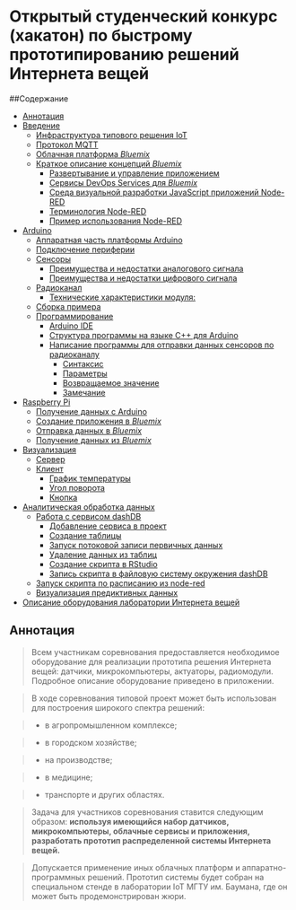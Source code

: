 # Открытый студенческий конкурс (хакатон) по быстрому прототипированию решений Интернета вещей


##Содержание

- [Аннотация](#0)
- [Введение](#1)
  - [Инфраструктура типового решения IoT](#2)
  - [Протокол MQTT](#3)
  - [Облачная платформа *Bluemix*](#4)
  - [Краткое описание концепций *Bluemix*](#5)
    - [Развертывание и управление приложением](#6)
    - [Сервисы DevOps Services для *Bluemix*](#7)
    - [Среда визуальной разработки JavaScript приложений Node-RED](#8)
    - [Терминология Node-RED](#9)
    - [Пример использования Node-RED](#10)
- [Arduino](#12)
  - [Аппаратная часть платформы Arduino](#13)
  - [Подключение периферии](#14)
  - [Сенсоры](#15)
    - [Преимущества и недостатки аналогового сигнала](#16)
    - [Преимущества и недостатки цифрового сигнала](#17)
  - [Радиоканал](#18)
    - [Технические характеристики модуля:](#19)
  - [Сборка примера](#20)
  - [Программирование](#21)
    - [Arduino IDE](#22)
    - [Структура программы на языке C++ для Arduino](#23)
    - [Написание программы для отправки данных сенсоров по радиоканалу](#24)
      - [Синтаксис](#25)
      - [Параметры](#26)
      - [Возвращаемое значение](#27)
      - [Замечание](#28)
- [Raspberry Pi](#29)
  - [Получение данных с Arduino](#30)
  - [Создание приложения в *Bluemix*](#31)
  - [Отправка данных в *Bluemix*](#32)
  - [Получение данных из *Bluemix*](#33)
- [Визуализация](#34)
  - [Сервер](#35)
  - [Клиент](#36)
    - [График температуры](#37)
    - [Угол поворота](#38)
    - [Кнопка](#39)
- [Аналитическая обработка данных](#40)
  - [Работа с сервисом dashDB](#41)
    - [Добавление сервиса в проект](#42)
    - [Создание таблицы](#43)
    - [Запуск потоковой записи первичных данных](#44)
    - [Удаление данных из таблиц](#45)
    - [Создание скрипта в RStudio](#46)
    - [Запись скрипта в файловую систему окружения dashDB](#47)
  - [Запуск скрипта по расписанию из node-red](#48)
  - [Визуализация предиктивных данных](#49)
- [Описание оборудования лаборатории Интернета вещей](#50)


## Аннотация <a name="0"></a>

> Всем участникам соревнования предоставляется необходимое оборудование для реализации прототипа решения Интернета вещей: датчики, микрокомпьютеры, актуаторы, радиомодули. Подробное описание оборудование приведено в приложении.

> В ходе соревнования типовой проект может быть использован для построения широкого спектра решений: 

> - в агропромышленном комплексе; 

> - в городском хозяйстве; 

> - на производстве; 

> - в медицине;

> - транспорте и других областях.

> Задача для участников соревнования ставится следующим образом: **используя имеющийся набор датчиков, микрокомпьютеры, облачные сервисы и приложения, разработать прототип распределенной системы Интернета вещей.** 

> Допускается применение иных облачных платформ и аппаратно-программных решений. Прототип системы будет собран на специальном стенде в лаборатории IoT МГТУ им. Баумана, где он может быть продемонстрирован жюри. 



